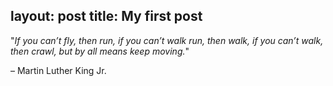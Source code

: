 layout: post
title: My first post
---

"*If you can’t fly, then run, if you can’t walk run, then walk, if you can’t walk, then crawl, but by all means keep moving.*"

– Martin Luther King Jr.
